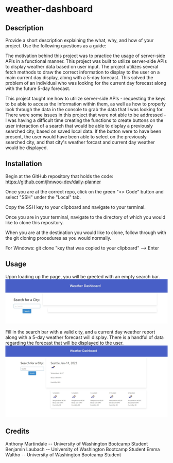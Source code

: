 # weather-dashboard

## Description

Provide a short description explaining the what, why, and how of your project. Use the following questions as a guide:

The motivation behind this project was to practice the usage of server-side APIs in a functional manner.
This project was built to utilize server-side APIs to display weather data based on user input. The project utilizes several fetch methods to draw the correct information to display to the user on a main current day display, along with a 5-day forecast. This solved the problem of an individual who was looking for the current day forecast along with the future 5-day forecast.

This project taught me how to utilize server-side APIs - requesting the keys to be able to access the information within them, as well as how to properly look through the data in the console to grab the data that I was looking for. There were some issues in this project that were not able to be addressed - I was having a difficult time creating the functions to create buttons on the user interaction of a search that would be able to display a previously searched city, based on saved local data. If the button were to have been present, the user would have been able to select on the previously searched city, and that city's weather forcast and current day weather would be displayed.

## Installation

Begin at the GitHub repository that holds the code:
https://github.com/jhnwoo-dev/daily-planner

Once you are at the correct repo, click on the green "<> Code" button and select "SSH" under the "Local" tab.

Copy the SSH key to your clipboard and navigate to your terminal.

Once you are in your terminal, navigate to the directory of which you would like to clone this repository.

When you are at the destination you would like to clone, follow through with the git cloning procedures as you would normally.

For Windows: git clone "key that was copied to your clipboard" --> Enter

## Usage

Upon loading up the page, you will be greeted with an empty search bar.
![landing page](./assets/LandingPage.jpg)

Fill in the search bar with a valid city, and a current day weather report along with a 5-day weather forecast will display.
There is a handful of data regarding the forecast that will be displayed to the user.
![example page fill](./assets/SeattleExample.jpg)

## Credits

Anthony Martindale -- University of Washington Bootcamp Student
Benjamin Laubach -- University of Washington Bootcamp Student
Emma Waltho -- University of Washington Bootcamp Student
